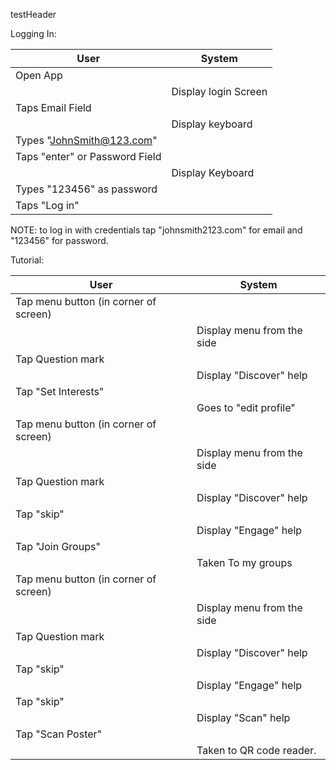 testHeader


Logging In:

|User|System|
|----|------|
|Open App||
||Display login Screen|
|Taps Email Field||
||Display keyboard|
|Types "JohnSmith@123.com"||
|Taps "enter" or Password Field||
||Display Keyboard|
|Types "123456" as password||
|Taps "Log in"||

NOTE: to log in with credentials tap "johnsmith2123.com" for email and "123456" for password.


Tutorial:

|User|System|
|----|------|
|Tap menu button (in corner of screen)||
||Display menu from the side|
|Tap Question mark||
||Display "Discover" help|
|Tap "Set Interests"||
||Goes to "edit profile"|
|Tap menu button (in corner of screen)||
||Display menu from the side|
|Tap Question mark||
||Display "Discover" help|
|Tap "skip"||
||Display "Engage" help|
|Tap "Join Groups"||
||Taken To my groups|
|Tap menu button (in corner of screen)||
||Display menu from the side|
|Tap Question mark||
||Display "Discover" help|
|Tap "skip"||
||Display "Engage" help|
|Tap "skip"||
||Display "Scan" help|
|Tap "Scan Poster"||
||Taken to QR code reader.|


